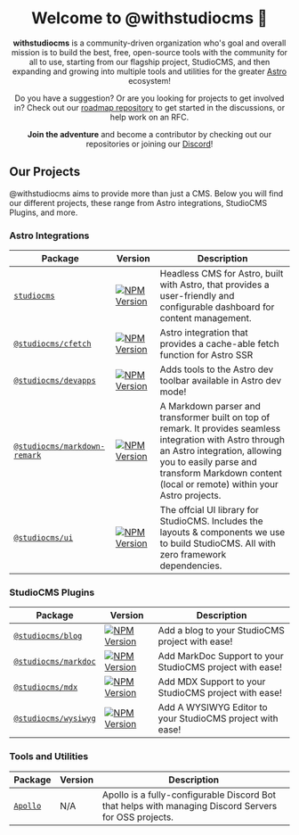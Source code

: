 <h1 align="center"><strong>Welcome to @withstudiocms 👋</strong></h1>
<p align="center">
  <strong>withstudiocms</strong> is a community-driven organization who's goal and overall mission is to build
    the best, free, open-source tools with the community for all to use, starting from our flagship project, StudioCMS,
    and then expanding and growing into multiple tools and utilities for the greater <a href="https://astro.build">Astro</a> ecosystem!
</p>

<p align="center">
  Do you have a suggestion? Or are you looking for projects to get involved in? Check out our <a href="https://github.com/withstudiocms/roadmap">roadmap repository</a> 
  to get started in the discussions, or help work on an RFC.
</p>

<p align="center">
  <strong>Join the adventure</strong> and become a contributor by checking out our repositories
    or joining our <a href="https://chat.studiocms.dev">Discord</a>!
</p>

## Our Projects

@withstudiocms aims to provide more than just a CMS. Below you will find our different projects, these range from Astro integrations, StudioCMS Plugins, and more.

### Astro Integrations

| Package | Version | Description |
| ------- | ------- | ----------- |
| [`studiocms`](https://github.com/withstudiocms/studiocms) | [![NPM Version](https://img.shields.io/npm/v/studiocms)](https://npm.im/studiocms) | Headless CMS for Astro, built with Astro, that provides a user-friendly and configurable dashboard for content management. |
| [`@studiocms/cfetch`](https://github.com/withstudiocms/cfetch) | [![NPM Version](https://img.shields.io/npm/v/@studiocms/cfetch)](https://npm.im/@studiocms/cfetch) | Astro integration that provides a cache-able fetch function for Astro SSR |
| [`@studiocms/devapps`](https://github.com/withstudiocms/studiocms/tree/main/packages/studiocms_devapps) | [![NPM Version](https://img.shields.io/npm/v/@studiocms/devapps)](https://npm.im/@studiocms/devapps) | Adds tools to the Astro dev toolbar available in Astro dev mode! |
| [`@studiocms/markdown-remark`](https://github.com/withstudiocms/markdown-remark) | [![NPM Version](https://img.shields.io/npm/v/@studiocms/markdown-remark)](https://npm.im/@studiocms/markdown-remark) | A Markdown parser and transformer built on top of remark. It provides seamless integration with Astro through an Astro integration, allowing you to easily parse and transform Markdown content (local or remote) within your Astro projects. |
| [`@studiocms/ui`](https://github.com/withstudiocms/ui) | [![NPM Version](https://img.shields.io/npm/v/%40studiocms%2Fui?logo=npm)](https://npm.im/@studiocms/ui) | The offcial UI library for StudioCMS. Includes the layouts & components we use to build StudioCMS. All with zero framework dependencies. |

### StudioCMS Plugins

| Package | Version | Description |
| ------- | ------- | ----------- |
| [`@studiocms/blog`](https://github.com/withstudiocms/studiocms/tree/main/packages/studiocms_blog) | [![NPM Version](https://img.shields.io/npm/v/@studiocms/blog)](https://npm.im/@studiocms/blog) | Add a blog to your StudioCMS project with ease! |
| [`@studiocms/markdoc`](https://github.com/withstudiocms/studiocms/tree/main/packages/studiocms_markdoc) | [![NPM Version](https://img.shields.io/npm/v/@studiocms/markdoc)](https://npm.im/@studiocms/markdoc) | Add MarkDoc Support to your StudioCMS project with ease! |
| [`@studiocms/mdx`](https://github.com/withstudiocms/studiocms/tree/main/packages/studiocms_mdx) | [![NPM Version](https://img.shields.io/npm/v/@studiocms/mdx)](https://npm.im/@studiocms/mdx) | Add MDX Support to your StudioCMS project with ease! |
| [`@studiocms/wysiwyg`](https://github.com/withstudiocms/experiments/tree/main/packages/studiocms_wysiwyg) | [![NPM Version](https://img.shields.io/npm/v/@studiocms/wysiwyg)](https://npm.im/@studiocms/wysiwyg) | Add A WYSIWYG Editor to your StudioCMS project with ease! |

### Tools and Utilities

| Package | Version | Description |
| ------- | ------- | ----------- |
| [`Apollo`](https://github.com/withstudiocms/apollo) | N/A | Apollo is a fully-configurable Discord Bot that helps with managing Discord Servers for OSS projects. |
